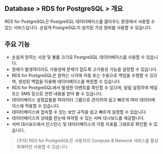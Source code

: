 ## Database > RDS for PostgreSQL > 개요

RDS for PostgreSQL은 PostgreSQL 데이터베이스를 클라우드 환경에서 사용할 수 있는 서비스입니다. 손쉽게 PostgreSQL이 설치된 가상 장비를 사용할 수 있습니다.

## 주요 기능

* 손쉽게 원하는 사양 및 볼륨 크기로 PostgreSQL 데이터베이스를 사용할 수 있습니다.
* 장애가 발생하더라도 가용성에 문제가 없도록 고가용성 기능을 설정할 수 있습니다.
* RDS for PostgreSQL은 원하는 시각에 자동 또는 수동으로 백업을 수행할 수 있으며, 생성된 백업을 이용해 데이터베이스를 복원할 수 있습니다
* RDS for PostgreSQL에서 발생한 이벤트를 확인할 수 있으며, 알림 설정하여 메일 또는 SMS 등으로 관련 내용을 받아 볼 수 있습니다.
* 데이터베이스 설정값들을 파라미터 그룹으로 관리하여 쉽고 빠르게 여러 데이터베이스에 적용할 수 있습니다.
* 데이터베이스에 접속할 수 있는 보안 규칙을 쉽고 빠르게 설정할 수 있습니다.
* 데이터베이스의 상태를 한눈에 파악할 수 있는 서버 대시보드를 제공합니다.
* 서버 대시보드에서 인스턴스 및 데이터베이스의 각종 지표를 그래프로 확인할 수 있습니다.

> [주의]
> RDS for PostgreSQL은 사용자의 Compute & Network 서비스를 활성화해야만 사용할 수 있습니다.